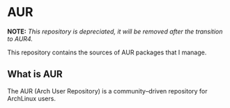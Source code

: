 AUR
===

**NOTE:** *This repository is depreciated, it will be removed after the
transition to AUR4.*

This repository contains the sources of AUR packages that I manage.

What is AUR
-----------

The AUR (Arch User Repository) is a community–driven repository for ArchLinux
users.
